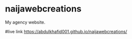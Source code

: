 # naijawebcreations
My agency website.


#live link
https://abdulkhafid001.github.io/naijawebcreations/